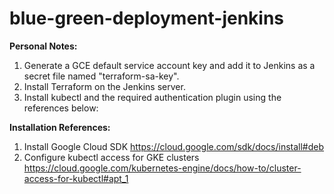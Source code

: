 # blue-green-deployment-jenkins

**Personal Notes:**
1. Generate a GCE default service account key and add it to Jenkins as a secret file named "terraform-sa-key".
2. Install Terraform on the Jenkins server.
3. Install kubectl and the required authentication plugin using the references below:

**Installation References:**
1. Install Google Cloud SDK https://cloud.google.com/sdk/docs/install#deb
2. Configure kubectl access for GKE clusters https://cloud.google.com/kubernetes-engine/docs/how-to/cluster-access-for-kubectl#apt_1
